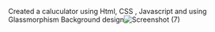 Created a caluculator using Html, CSS , Javascript and using Glassmorphism Background design![Screenshot (7)](https://github.com/MohamedNihmath18/Calculator-Design-using-DOM/assets/106542888/aec1976d-75ce-4605-8a4f-a1b1a688fd23)
